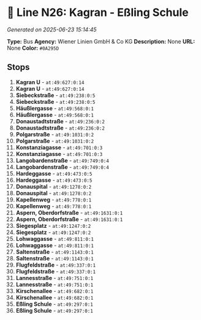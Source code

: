 # 🚌 Line N26: Kagran - Eßling Schule

*Generated on 2025-06-23 15:14:45*

**Type:** Bus
**Agency:** Wiener Linien GmbH & Co KG
**Description:** None
**URL:** None
**Color:** `#0A295D`

## Stops

1. **Kagran U** - `at:49:627:0:14`
2. **Kagran U** - `at:49:627:0:14`
3. **Siebeckstraße** - `at:49:238:0:5`
4. **Siebeckstraße** - `at:49:238:0:5`
5. **Häußlergasse** - `at:49:568:0:1`
6. **Häußlergasse** - `at:49:568:0:1`
7. **Donaustadtstraße** - `at:49:236:0:2`
8. **Donaustadtstraße** - `at:49:236:0:2`
9. **Polgarstraße** - `at:49:1031:0:2`
10. **Polgarstraße** - `at:49:1031:0:2`
11. **Konstanziagasse** - `at:49:701:0:3`
12. **Konstanziagasse** - `at:49:701:0:3`
13. **Langobardenstraße** - `at:49:749:0:4`
14. **Langobardenstraße** - `at:49:749:0:4`
15. **Hardeggasse** - `at:49:473:0:5`
16. **Hardeggasse** - `at:49:473:0:5`
17. **Donauspital** - `at:49:1278:0:2`
18. **Donauspital** - `at:49:1278:0:2`
19. **Kapellenweg** - `at:49:778:0:1`
20. **Kapellenweg** - `at:49:778:0:1`
21. **Aspern, Oberdorfstraße** - `at:49:1631:0:1`
22. **Aspern, Oberdorfstraße** - `at:49:1631:0:1`
23. **Siegesplatz** - `at:49:1247:0:2`
24. **Siegesplatz** - `at:49:1247:0:2`
25. **Lohwaggasse** - `at:49:811:0:1`
26. **Lohwaggasse** - `at:49:811:0:1`
27. **Saltenstraße** - `at:49:1143:0:1`
28. **Saltenstraße** - `at:49:1143:0:1`
29. **Flugfeldstraße** - `at:49:337:0:1`
30. **Flugfeldstraße** - `at:49:337:0:1`
31. **Lannesstraße** - `at:49:751:0:1`
32. **Lannesstraße** - `at:49:751:0:1`
33. **Kirschenallee** - `at:49:682:0:1`
34. **Kirschenallee** - `at:49:682:0:1`
35. **Eßling Schule** - `at:49:297:0:1`
36. **Eßling Schule** - `at:49:297:0:1`